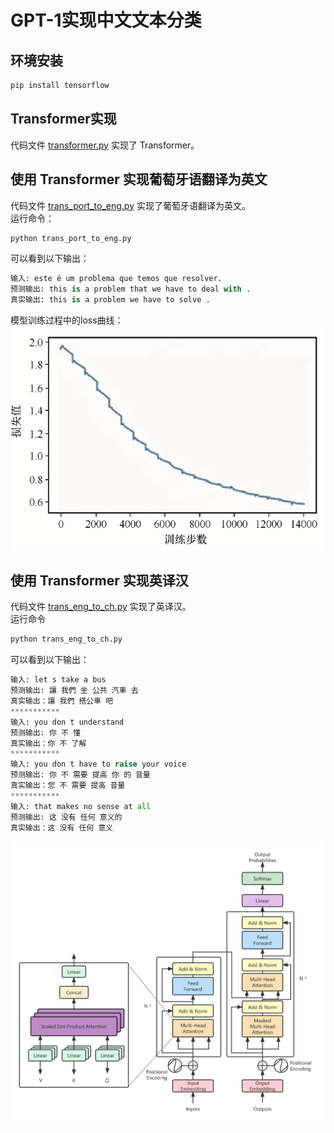 # GPT-1实现中文文本分类
## 环境安装
```python
pip install tensorflow
```
## Transformer实现
代码文件 [transformer.py](transformer.py) 实现了 Transformer。
## 使用 Transformer 实现葡萄牙语翻译为英文
代码文件 [trans_port_to_eng.py](trans_port_to_eng.py) 实现了葡萄牙语翻译为英文。\
运行命令：
```python
python trans_port_to_eng.py
```
可以看到以下输出：
```python
输入: este é um problema que temos que resolver.
预测输出: this is a problem that we have to deal with .
真实输出: this is a problem we have to solve .
```
模型训练过程中的loss曲线：
![](../images/图2-1训练曲线.png)

## 使用 Transformer 实现英译汉
代码文件 [trans_eng_to_ch.py](trans_eng_to_ch.py) 实现了英译汉。\
运行命令
```python
python trans_eng_to_ch.py
```
可以看到以下输出：
```python
输入: let s take a bus
预测输出: 讓 我們 坐 公共 汽車 去
真实输出：讓 我們 搭公車 吧
***********
输入: you don t understand
预测输出: 你 不 懂
真实输出：你 不 了解
***********
输入: you don t have to raise your voice
预测输出: 你 不 需要 提高 你 的 音量
真实输出：您 不 需要 提高 音量
***********
输入: that makes no sense at all
预测输出: 这 没有 任何 意义的
真实输出：这 没有 任何 意义
```

![](../images/transformer.png)


